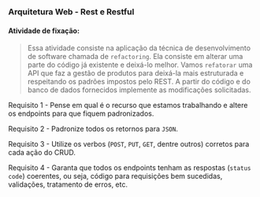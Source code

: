 ### Arquitetura Web - Rest e Restful

####  Atividade de fixação:
> Essa atividade consiste na aplicação da técnica de desenvolvimento de software chamada de `refactoring`. Ela consiste em alterar uma parte do código já existente e deixá-lo melhor. Vamos `refatorar` uma API que faz a gestão de produtos para deixá-la mais estruturada e respeitando os padrões impostos pelo REST.
> A partir do código e do banco de dados fornecidos implemente as modificações solicitadas.

Requisito 1 - Pense em qual é o recurso que estamos trabalhando e altere os endpoints para que fiquem padronizados.

Requisito 2 - Padronize todos os retornos para `JSON`.

Requisito 3 - Utilize os verbos (`POST`, `PUT`, `GET`, dentre outros) corretos para cada ação do CRUD.

Requisito 4 - Garanta que todos os endpoints tenham as respostas (`status code`) coerentes, ou seja, código para requisições bem sucedidas, validações, tratamento de erros, etc.



